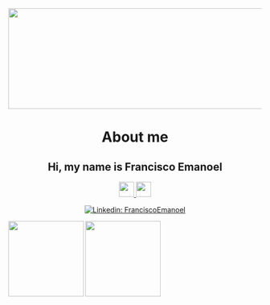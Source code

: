 <div align='center'><img src="https://roboticascgames.files.wordpress.com/2017/08/giphy.gif?w=1920&h=768&crop=1"width="900" height="200"</div>
 
# About me
 
## Hi, my name is Francisco Emanoel


<a href="https://github.com/francisco1code/github-readme-stats">
 <img src="https://emojis.slackmojis.com/emojis/images/1450785773/250/mega.gif" width="30" height="30"/>
</a>
<a href="https://github.com/francisco1code/github-readme-stats">
<img src="https://dkrn4sk0rn31v.cloudfront.net/2018/05/29070459/pixelart-octocat.gif" width="30" height="30"/> 
</a>

 



[![Linkedin: FranciscoEmanoel](https://img.shields.io/badge/-FranciscoEmanoel-blue?style=flat-square&logo=Linkedin&logoColor=white&link=https://www.linkedin.com/in/FranciscoEmanoel/)](https://www.linkedin.com/in/francisco-emanoel-penha-a49706199/)


<a href="https://github.com/francisco1code/github-readme-stats">
  <img align="left" height='150px' src="https://github-readme-stats.vercel.app/api/top-langs/?username=francisco1code&hide=jupyter%20notebook,html&layout=compact&theme=dracula" />
</a>

<a href="https://github.com/francisco1code/github-readme-statst">
  <img align="left"  height='150px' src="https://github-readme-stats.vercel.app/api?username=francisco1code&show_icons=true&theme=dracula" />
</a>


 
